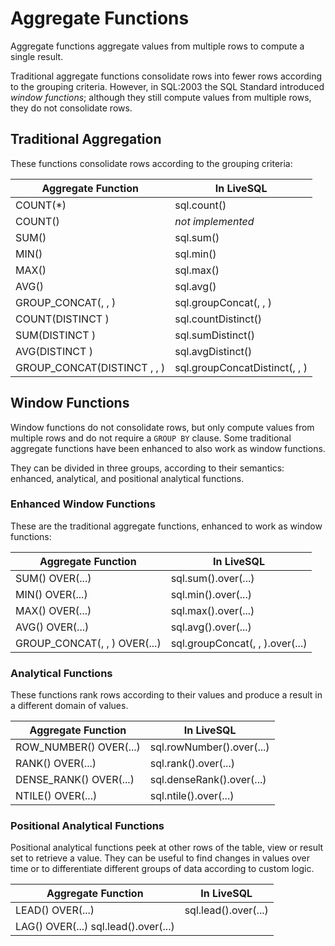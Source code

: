# Aggregate Functions

Aggregate functions aggregate values from multiple rows to compute a single result.

Traditional aggregate functions consolidate rows into fewer rows according to the grouping
criteria. However, in SQL:2003 the SQL Standard introduced *window functions*; although they
still compute values from multiple rows, they do not consolidate rows.


## Traditional Aggregation

These functions consolidate rows according to the grouping criteria:

| Aggregate Function | In LiveSQL |
| -- | -- |
| COUNT(*) | sql.count() |
| COUNT(<expression>) | *not implemented* |
| SUM(<expression>) | sql.sum(<expression>) |
| MIN(<expression>) | sql.min(<expression>) |
| MAX(<expression>) | sql.max(<expression>) |
| AVG(<expression>) | sql.avg(<expression>) |
| GROUP_CONCAT(<expression>, <sep>, <ordering>) | sql.groupConcat(<expression>, <sep>, <ordering>) |
| COUNT(DISTINCT <expression>) | sql.countDistinct(<expression>) |
| SUM(DISTINCT <expression>) | sql.sumDistinct(<expression>) |
| AVG(DISTINCT <expression>) | sql.avgDistinct(<expression>) |
| GROUP_CONCAT(DISTINCT <expression>, <sep>, <ordering>) | sql.groupConcatDistinct(<expression>, <sep>, <ordering>) |


## Window Functions

Window functions do not consolidate rows, but only compute values from multiple rows and do not require
a `GROUP BY` clause. Some traditional aggregate functions have been enhanced to also work as window functions.

They can be divided in three groups, according to their semantics: enhanced, analytical, and positional analytical functions.


### Enhanced Window Functions

These are the traditional aggregate functions, enhanced to work as window functions:

| Aggregate Function | In LiveSQL |
| -- | -- |
| SUM(<expression>) OVER(...) | sql.sum(<expression>).over(...) |
| MIN(<expression>) OVER(...) | sql.min(<expression>).over(...) |
| MAX(<expression>) OVER(...) | sql.max(<expression>).over(...) |
| AVG(<expression>) OVER(...) | sql.avg(<expression>).over(...) |
| GROUP_CONCAT(<expression>, <sep>, <ordering>) OVER(...) | sql.groupConcat(<expression>, <sep>, <ordering>).over(...) |


### Analytical Functions

These functions rank rows according to their values and produce a result in a different domain of values.

| Aggregate Function | In LiveSQL |
| -- | -- |
| ROW_NUMBER() OVER(...) | sql.rowNumber().over(...) |
| RANK(<expression>) OVER(...) | sql.rank(<expression>).over(...) |
| DENSE_RANK(<expression>) OVER(...) | sql.denseRank(<expression>).over(...) |
| NTILE(<expression>) OVER(...) | sql.ntile(<expression>).over(...) |


### Positional Analytical Functions

Positional analytical functions peek at other rows of the table, view or result set to retrieve a value. They
can be useful to find changes in values over time or to differentiate different groups of data according to custom
logic.

| Aggregate Function | In LiveSQL |
| -- | -- |
| LEAD(<expression>) OVER(...) | sql.lead(<expression>).over(...) |
| LAG(<expression>) OVER(...) sql.lead(<expression>).over(...) |


























